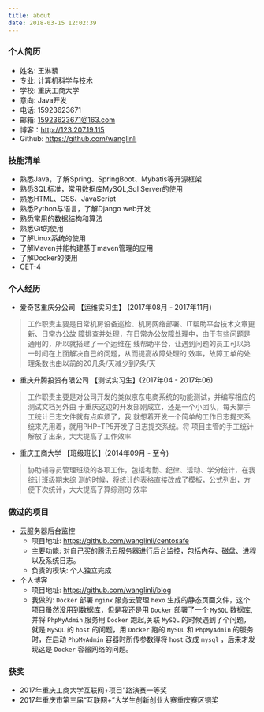```yaml
---
title: about
date: 2018-03-15 12:02:39
---
```

### 个人简历
- 姓名: 王淋藜 
- 专业: 计算机科学与技术 
- 学校: 重庆工商大学 
- 意向: Java开发 
- 电话: 15923623671 
- 邮箱: 15923623671@163.com 
- 博客：http://123.207.19.115 
- Github: https://github.com/wanglinli
### 技能清单
- 熟悉Java，了解Spring、SpringBoot、Mybatis等开源框架 
- 熟悉SQL标准，常用数据库MySQL,Sql Server的使用 
- 熟悉HTML、CSS、JavaScript 
- 熟悉Python与语言，了解Django web开发
- 熟悉常用的数据结构和算法 
- 熟悉Git的使用 
- 了解Linux系统的使用 
- 了解Maven并能构建基于maven管理的应用 
- 了解Docker的使用 
- CET-4
### 个人经历
- 爱奇艺重庆分公司 【运维实习生】 (2017年08月 - 2017年11月)
> 工作职责主要是日常机房设备巡检、机房网络部署、IT帮助平台技术文章更新、日常办公故 障排查并处理，在日常办公故障处理中，由于有些问题是通用的，所以就搭建了一个运维在 线帮助平台，让遇到问题的员工可以第一时间在上面解决自己的问题，从而提高故障处理的 效率，故障工单的处理条数也由以前的20几条/天减少到7条/天

- 重庆升腾投资有限公司 【测试实习生】(2017年04 - 2017年06)
> 工作职责主要是对公司开发的类似京东电商系统的功能测试，并编写相应的测试文档另外由 于重庆这边的开发部刚成立，还是一个小团队，每天靠手工统计日志文件就有点麻烦了，我 就想着开发一个简单的工作日志提交系统来先用着，就用PHP+TP5开发了日志提交系统。将 项目主管的手工统计解放了出来，大大提高了工作效率

- 重庆工商大学 【班级班长】(2014年09月 - 至今)
> 协助辅导员管理班级的各项工作，包括考勤、纪律、活动、学分统计，在我统计班级期末综 测的时候，将统计的表格直接改成了模板，公式列出，方便下次统计，大大提高了算综测的 效率
### 做过的项目
- 云服务器后台监控
   -  项目地址: https://github.com/wanglinli/centosafe
   -  主要功能: 对自己买的腾讯云服务器进行后台监控，包括内存、磁盘、进程以及系统日志。
   -  负责的模块: 个人独立完成
- 个人博客
   -  项目地址: https://github.com/wanglinli/blog
   -  我做的: `Docker` 部署 `nginx` 服务去管理 `hexo` 生成的静态页面文件，这个项目虽然没用到数据库，但是我还是用 `Docker` 部署了一个 `MySQL` 数据库,并将 `PhpMyAdmin` 服务用 `Docker` 跑起,关联 `MySQL` 的时候遇到了个问题，就是 `MySQL` 的 `host` 的问题，用 `Docker` 跑的 `MySQL` 和 `PhpMyAdmin` 的服务时，在启动 `PhpMyAdmin` 容器时所传参数得将 `host` 改成 `mysql` ，后来才发现这是 `Docker` 容器网络的问题。
### 获奖
- 2017年重庆工商大学互联网+项目”路演赛一等奖 
- 2017年重庆市第三届“互联网+”大学生创新创业大赛重庆赛区铜奖